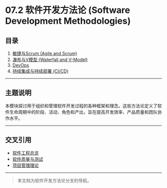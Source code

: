 # 07.2 软件开发方法论 (Software Development Methodologies)

## 目录

1.  [敏捷与Scrum (Agile and Scrum)](./07.2.1_Agile_and_Scrum.md)
2.  [瀑布与V模型 (Waterfall and V-Model)](./07.2.2_Waterfall_and_V-Model.md)
3.  [DevOps](./07.2.3_DevOps.md)
4.  [持续集成与持续部署 (CI/CD)](./07.2.4_CI_CD.md)

---

## 主题说明

本模块探讨用于组织和管理软件开发过程的各种框架和理念。这些方法论定义了软件生命周期中的阶段、活动、角色和产出，旨在提高开发效率、产品质量和团队协作水平。

---

## 交叉引用

-   [软件工程总览](../README.md)
-   [软件质量与测试](../07.5_Software_Quality_and_Testing/README.md)
-   [项目管理理论](./TODO.md)

---

> 本文档为软件开发方法论分支的导航。 